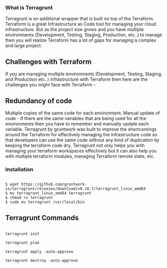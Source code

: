### What is Terragrunt

Terragrunt is an additional wrapper that is built on top of the Terraform. Terraform is a great Infrastructure as Code tool for managing your cloud infrastructure. But as the project size grows and you have multiple environments (Development, Testing, Staging, Production, etc..) to manage then you will realize Terraform has a lot of gaps for managing a complex and large project.

## Challenges with Terraform

If you are managing multiple environments (Development, Testing, Staging, and Production etc..) infrastructure with Terraform then here are the challenges you might face with Terraform -

## Redundancy of code 

Multiple copies of the same code for each environment.
Manual update of code - If there are the same variables that are being used for all the environments then you have to remember and manually update each variable.
Terragrunt by gruntwork was built to improve the shortcomings around the Terraform for effectively managing the infrastructure code so that developers can use the same code without any kind of duplication by keeping the terraform code dry. Terragrunt not only helps you with managing your terraform workspaces effectively but it can also help you with multiple terraform modules, managing Terraform remote state, etc. 

### Installation 
~~~~

$ wget https://github.com/gruntwork-io/terragrunt/releases/download/v0.18.7/terragrunt_linux_amd64
$ mv terragrunt_linux_amd64 terragrunt
$ chmod +x terragrunt
$ sudo mv terragrunt /usr/local/bin

~~~~

## Terragrunt Commands

~~~~

terragrunt init

terragrunt plan

terragrunt apply -auto-approve

terragrunt destroy -auto-approve

~~~~
